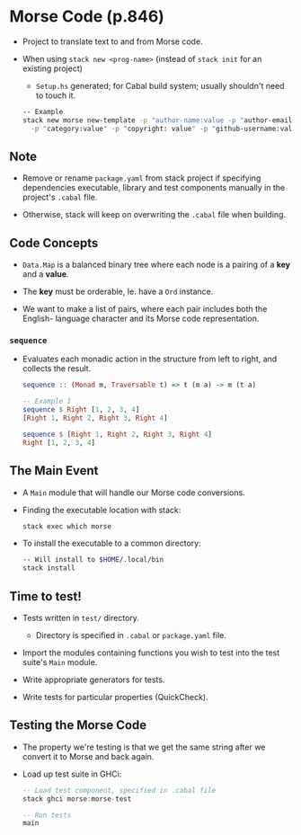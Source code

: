 # Morse Code (p.846)

- Project to translate text to and from Morse code.

- When using `stack new <prog-name>` (instead of `stack init` for an existing 
  project)
  
  - `Setup.hs` generated; for Cabal build system; usually shouldn't need  
    to touch it.
  
  ```bash 
  -- Example
  stack new morse new-template -p "author-name:value -p "author-email:value"
    -p "category:value" -p "copyright: value" -p "github-username:value"
  ```

## Note 

- Remove or rename `package.yaml` from stack project if specifying dependencies 
  executable, library and test components manually in the project's `.cabal` file.
  
- Otherwise, stack will keep on overwriting the `.cabal` file when building.

## Code Concepts 

- `Data.Map` is a balanced binary tree where each node is a pairing of a __key__
  and a __value__. 
  
- The __key__ must be orderable, Ie. have a `Ord` instance.

- We want to make a list of pairs, where each pair includes both the English-
  language character and its Morse code representation.
  
### `sequence`

- Evaluates each monadic action in the structure from left to right, and collects 
  the result. 
  
  ```haskell 
  sequence :: (Monad m, Traversable t) => t (m a) -> m (t a)
  
  -- Example 1
  sequence $ Right [1, 2, 3, 4]
  [Right 1, Right 2, Right 3, Right 4]
  
  sequence $ [Right 1, Right 2, Right 3, Right 4]
  Right [1, 2, 3, 4]
  ```

## The Main Event 

- A `Main` module that will handle our Morse code conversions.

- Finding the executable location with stack: 

  ```bash 
  stack exec which morse 
  ```
  
- To install the executable to a common directory:

  ```bash 
  -- Will install to $HOME/.local/bin
  stack install 
  ```

## Time to test!

- Tests written in `test/` directory.

  - Directory is specified in `.cabal` or `package.yaml` file.
  
- Import the modules containing functions you wish to test into the 
  test suite's `Main` module.

- Write appropriate generators for tests.

- Write tests for particular properties (QuickCheck).

## Testing the Morse Code 

- The property we're testing is that we get the same string after
  we convert it to Morse and back again.
  
- Load up test suite in GHCi:

  ```haskell 
  -- Load test component, specified in .cabal file
  stack ghci morse:morse-test 
  
  -- Run tests 
  main 
  ```


